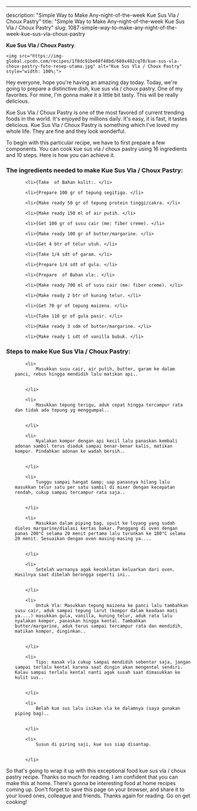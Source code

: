 ---
description: "Simple Way to Make Any-night-of-the-week Kue Sus Vla / Choux Pastry"
title: "Simple Way to Make Any-night-of-the-week Kue Sus Vla / Choux Pastry"
slug: 1087-simple-way-to-make-any-night-of-the-week-kue-sus-vla-choux-pastry

<p>
	<strong>Kue Sus Vla / Choux Pastry</strong>. 
	
</p>
<p>
	
	<img src="https://img-global.cpcdn.com/recipes/1f8dc91be68f48bd/680x482cq70/kue-sus-vla-choux-pastry-foto-resep-utama.jpg" alt="Kue Sus Vla / Choux Pastry" style="width: 100%;">
	
	
</p>
<p>
	Hey everyone, hope you're having an amazing day today. Today, we're going to prepare a distinctive dish, kue sus vla / choux pastry. One of my favorites. For mine, I'm gonna make it a little bit tasty. This will be really delicious.
</p>
	
<p>
	Kue Sus Vla / Choux Pastry is one of the most favored of current trending foods in the world. It's enjoyed by millions daily. It's easy, it is fast, it tastes delicious. Kue Sus Vla / Choux Pastry is something which I've loved my whole life. They are fine and they look wonderful.
</p>
<p>
	
</p>

<p>
To begin with this particular recipe, we have to first prepare a few components. You can cook kue sus vla / choux pastry using 16 ingredients and 10 steps. Here is how you can achieve it.
</p>

<h3>The ingredients needed to make Kue Sus Vla / Choux Pastry:</h3>

<ol>
	
		<li>{Take  of Bahan kulit:. </li>
	
		<li>{Prepare 100 gr of tepung segitiga. </li>
	
		<li>{Make ready 50 gr of tepung protein tinggi/cakra. </li>
	
		<li>{Make ready 150 ml of air putih. </li>
	
		<li>{Get 100 gr of susu cair (me: fiber creme). </li>
	
		<li>{Make ready 100 gr of butter/margarine. </li>
	
		<li>{Get 4 btr of telur utuh. </li>
	
		<li>{Take 1/4 sdt of garam. </li>
	
		<li>{Prepare 1/4 sdt of gula. </li>
	
		<li>{Prepare  of Bahan vla:. </li>
	
		<li>{Make ready 700 ml of susu cair (me: fiber creme). </li>
	
		<li>{Make ready 2 btr of kuning telur. </li>
	
		<li>{Get 70 gr of tepung maizena. </li>
	
		<li>{Take 110 gr of gula pasir. </li>
	
		<li>{Make ready 3 sdm of butter/margarine. </li>
	
		<li>{Make ready 1 sdt of vanilla bubuk. </li>
	
</ol>
<p>
	
</p>

<h3>Steps to make Kue Sus Vla / Choux Pastry:</h3>

<ol>
	
		<li>
			Masukkan susu cair, air putih, butter, garam ke dalam panci, rebus hingga mendidih lalu matikan api..
			
			
		</li>
	
		<li>
			Masukkan tepung terigu, aduk cepat hingga tercampur rata dan tidak ada tepung yg menggumpal..
			
			
		</li>
	
		<li>
			Nyalakan kompor dengan api kecil lalu panaskan kembali adonan sambil terus diaduk sampai benar-benar kalis, matikan kompor. Pindahkan adonan ke wadah bersih..
			
			
		</li>
	
		<li>
			Tunggu sampai hangat &amp; uap panasnya hilang lalu masukkan telur satu per satu sambil di mixer dengan kecepatan rendah, cukup sampai tercampur rata saja..
			
			
		</li>
	
		<li>
			Masukkan dalam piping bag, spuit ke loyang yang sudah dioles margarine/dialasi kertas bakar. Panggang di oven dengan panas 200°C selama 20 menit pertama lalu turunkan ke 180°C selama 20 menit. Sesuaikan dengan oven masing-masing ya....
			
			
		</li>
	
		<li>
			Setelah warnanya agak kecoklatan keluarkan dari oven. Hasilnya saat dibelah berongga seperti ini..
			
			
		</li>
	
		<li>
			Untuk Vla: Masukkan tepung maizena ke panci lalu tambahkan susu cair, aduk sampai tepung larut (kompor dalam keadaan mati ya....) masukkan gula, vanilla, kuning telur, aduk rata lalu nyalakan kompor, panaskan hingga kental. Tambahkan butter/margarine, aduk terus sampai tercampur rata dan mendidih, matikan kompor, dinginkan..
			
			
		</li>
	
		<li>
			Tips: masak vla cukup sampai mendidih sebentar saja, jangan sampai terlalu kental karena saat dingin akan mengental sendiri. Kalau sampai terlalu kental nanti agak susah saat dimasukkan ke kulit sus..
			
			
		</li>
	
		<li>
			Belah kue sus lalu isikan vla ke dalamnya (saya gunakan piping bag)..
			
			
		</li>
	
		<li>
			Susun di piring saji, kue sus siap disantap.
			
			
		</li>
	
</ol>

<p>
	
</p>

<p>
	So that's going to wrap it up with this exceptional food kue sus vla / choux pastry recipe. Thanks so much for reading. I am confident that you can make this at home. There's gonna be interesting food at home recipes coming up. Don't forget to save this page on your browser, and share it to your loved ones, colleague and friends. Thanks again for reading. Go on get cooking!
</p>
